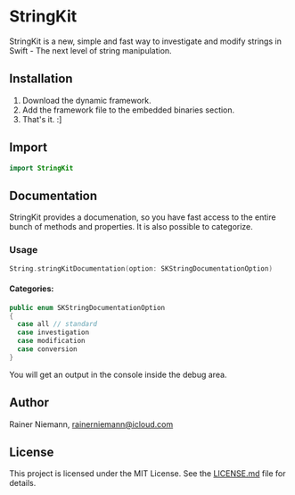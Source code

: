 # StringKit
StringKit is a new, simple and fast way to investigate and modify strings in Swift - The next level of string manipulation.

## Installation
1. Download the dynamic framework.
2. Add the framework file to the embedded binaries section.
3. That's it. :]

## Import
```swift
import StringKit
```

## Documentation
StringKit provides a documenation, so you have fast access to the entire bunch of methods and properties. It is also possible to categorize.

### Usage
```swift
String.stringKitDocumentation(option: SKStringDocumentationOption)
```

#### Categories:
```swift
public enum SKStringDocumentationOption
{
  case all // standard
  case investigation
  case modification
  case conversion
}
```

You will get an output in the console inside the debug area.

## Author
Rainer Niemann, rainerniemann@icloud.com

## License
This project is licensed under the MIT License. See the [LICENSE.md](/LICENSE.md) file for details.
